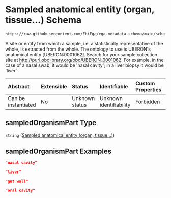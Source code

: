 # Sampled anatomical entity (organ, tissue...) Schema

```txt
https://raw.githubusercontent.com/EbiEga/ega-metadata-schema/main/schemas/EGA.sample.json#/properties/sampleCollection/properties/samplingSite/properties/sampledOrganismPart
```

A site or entity from which a sample, i.e. a statistically representative of the whole, is extracted from the whole. The ontology to use is UBERON's anatomical entity \[UBERON:0001062]. Search for your sample collection site at <http://purl.obolibrary.org/obo/UBERON_0001062>. For example, in the case of a nasal swab, it would be 'nasal cavity'; in a liver biopsy it would be 'liver'.

| Abstract            | Extensible | Status         | Identifiable            | Custom Properties | Additional Properties | Access Restrictions | Defined In                                                                   |
| :------------------ | :--------- | :------------- | :---------------------- | :---------------- | :-------------------- | :------------------ | :--------------------------------------------------------------------------- |
| Can be instantiated | No         | Unknown status | Unknown identifiability | Forbidden         | Allowed               | none                | [EGA.sample.json\*](../../../schemas/EGA.sample.json "open original schema") |

## sampledOrganismPart Type

`string` ([Sampled anatomical entity (organ, tissue...)](ega-18-properties-sample-collection-descriptor-properties-sampling-site-properties-sampled-anatomical-entity-organ-tissue.md))

## sampledOrganismPart Examples

```json
"nasal cavity"
```

```json
"liver"
```

```json
"gut wall"
```

```json
"oral cavity"
```
